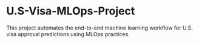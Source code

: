 # U.S-Visa-MLOps-Project
This project automates the end-to-end machine learning workflow for U.S. visa approval predictions using MLOps practices.
